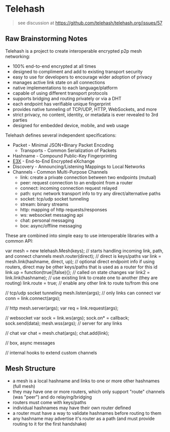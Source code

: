 Telehash
========

> see discussion at
> https://github.com/telehash/telehash.org/issues/57

## Raw Brainstorming Notes

Telehash is a project to create interoperable encrypted p2p mesh networking:

* 100% end-to-end encrypted at all times
* designed to compliment and add to existing transport security
* easy to use for developers to encourage wider adoption of privacy
* manages active link state on all connections
* native implementations to each language/platform
* capable of using different transport protocols
* supports bridging and routing privately or via a DHT
* each endpoint has verifiable unique fingerprint
* provides native tunneling of TCP/UDP, HTTP, WebSockets, and more
* strict privacy, no content, identity, or metadata is ever revealed to 3rd parties
* designed for embedded device, mobile, and web usage

Telehash defines several independent specifications:

* Packet - Minimal JSON+Binary Packet Encoding
  * Transports - Common Serialization of Packets
* Hashname - Compound Public-Key Fingerprinting
* [E3X](E3X.md) - End-to-End Encrypted eXchange
* Discovery - Announcing/Listening Mappings to Local Networks
* Channels - Common Multi-Purpose Channels
  * link: create a private connection between two endpoints (mutual)
  * peer: request connection to an endpoint from a router
  * connect: incoming connection request relayed
  * path: sync network transport info to try any direct/alternative paths
  * socket: tcp/udp socket tunneling 
  * stream: binary streams
  * http: mapping of http requests/responses
  * ws: websocket messaging api
  * chat: personal messaging
  * box: async/offline messaging

These are combined into simple easy to use interoperable libraries with a common API:

var mesh = new telehash.Mesh(keys); // starts handling incoming link, path, and connect channels
mesh.router(direct); // direct is keys/paths
var link = mesh.link(hashname, direct, up); // optional direct endpoint info if using routers, direct may be other keys/paths that is used as a router for this id
link.up = function(true||false){}; // called on state changes
var link2 = link.link(hashname);  // use existing link to create one to another (they are routing)
link.route = true; // enable any other link to route to/from this one

// tcp/udp socket tunneling
mesh.listen(args); // only links can connect
var conn = link.connect(args);

// http
mesh.server(args);
var req = link.request(args);

// websocket
var sock = link.ws(args);
sock.on* = callback;
sock.send(data);
mesh.wss(args); // server for any links

// chat
var chat = mesh.chat(args);
chat.add(link);

// box, async messages

// internal hooks to extend custom channels

## Mesh Structure

* a mesh is a local hashname and links to one or more other hashnames (full mesh)
* they may have one or more routers, which only support "route" channels (was "peer") and do relaying/bridging
* routers must come with keys/paths
* individual hashnames may have their own router defined
* a router must have a way to validate hashnames before routing to them
* any hashname may advertise it's router as a path (and must provide routing to it for the first handshake)